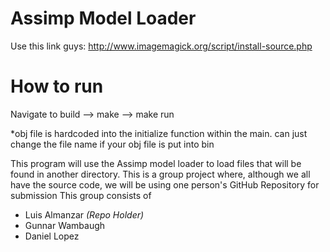 Assimp Model Loader
==================
Use this link guys:
http://www.imagemagick.org/script/install-source.php

How to run
==========
Navigate to build
--> make 
--> make run 

*obj file is hardcoded into the initialize function within the main. can just change the file name if your obj file is put into bin 

This program will use the Assimp model loader to load files that will be found in another directory.
This is a group project where, although we all have the source code, we will be using one person's GitHub Repository for submission
This group consists of
 * Luis Almanzar *(Repo Holder)*
 * Gunnar Wambaugh
 * Daniel Lopez
